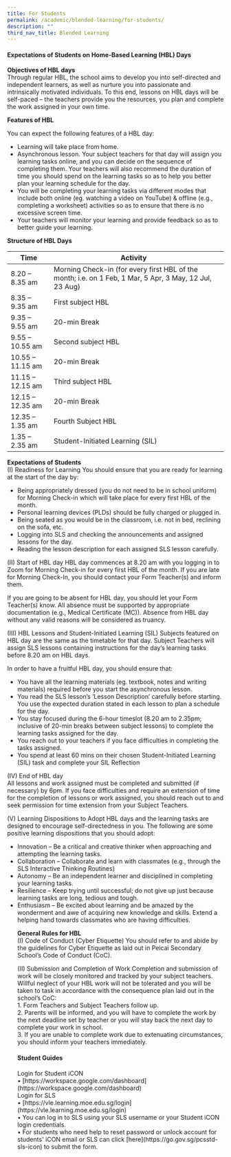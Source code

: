 ```yaml
---
title: For Students
permalink: /academic/blended-learning/for-students/
description: ""
third_nav_title: Blended Learning
---
```

<h4><strong>Expectations of Students on Home-Based Learning (HBL) Days</strong></h4>
<b>Objectives of HBL days</b><br />
Through regular HBL, the school aims to develop you into self-directed and independent learners, as well as nurture you into passionate and intrinsically motivated individuals. To this end, lessons on HBL days will be self-paced – the teachers provide you the resources, you plan and complete the work  assigned in your own time.<br />

<b>Features of HBL</b><br />

You can expect the following features of a HBL day:<br />
<ul>
<li>Learning will take place from home.</li>
<li>Asynchronous lesson. Your subject teachers for that day           will assign you learning tasks online, and you can decide             on the sequence of completing them. Your teachers will             also recommend the duration of time you should spend on         the learning tasks so as to help you better plan your                   learning schedule for the day.</li>
<li>You will be completing your learning tasks via different modes that include both online (eg. watching a video on YouTube) & offline (e.g., completing a worksheet) activities so as to ensure that there is no excessive screen time.</li>
<li>Your teachers will monitor your learning and provide feedback so as to better guide your learning.</li></ul>

<b>Structure of HBL Days</b><br />


| Time | Activity | |
| ----------- | -------- | -------- |
| 8.20 – 8.35 am    | Morning Check-in (for every first HBL of the month; i.e. on 1 Feb, 1 Mar, 5 Apr, 3 May, 12 Jul, 23 Aug)    |     |
8.35 – 9.35 am   | First subject HBL    |     |
9.35 – 9.55 am   | 20-min Break    |     |
9.55 – 10.55 am   | Second subject HBL    |     |
10.55 – 11.15 am   | 20-min Break    |     |
11.15 – 12.15 am    | Third subject HBL    |     |
12.15 – 12.35 am      | 20-min Break    |     |
12.35 – 1.35 am      | Fourth Subject HBL    |     |
1.35 – 2.35 am     | Student-Initiated Learning (SIL)    |     |<br /> 

<b>Expectations of Students</b><br />
	(I)	Readiness for Learning
You should ensure that you are ready for learning at the start of the day by:<br />
<ul>
<li>Being appropriately dressed (you do not need to be in school uniform) for Morning Check-in which will take place for every first HBL of the month.</li> 
	<li>Personal learning devices (PLDs) should be fully charged or plugged in.</li>
	<li>Being seated as you would be in the classroom, i.e. not in bed, reclining on the sofa, etc.</li>
	<li>Logging into SLS and checking the announcements and assigned lessons for the day.</li>
	<li>Reading the lesson description for each assigned SLS lesson carefully.</li></ul>

(II)	Start of HBL day
HBL day commences at 8.20 am with you logging in to Zoom for Morning Check-in for every first HBL of the month. If you are late for Morning Check-In, you should contact your Form Teacher(s) and inform them.<br/>

If you are going to be absent for HBL day, you should let your Form Teacher(s) know. All absence must be supported by appropriate documentation (e.g., Medical Certificate (MC)). Absence from
HBL day without any valid reasons will be considered as truancy.<br/>

(III)	HBL Lessons and Student-Initiated Learning (SIL)
Subjects featured on HBL day are the same as the timetable for that day. Subject Teachers will
assign SLS lessons containing instructions for the day’s learning tasks before 8.20 am on HBL days.<br/>

In order to have a fruitful HBL day, you should ensure that:<br/>
<ul>
<li>You have all the learning materials (eg. textbook, notes and writing materials) required before you start the asynchronous lesson.</li>
<li>You read the SLS lesson’s ‘Lesson Description’ carefully before starting. You use the expected duration stated in each lesson to plan a schedule for the day.</li>
<li>You stay focused during the 6-hour timeslot (8.20 am to 2.35pm; inclusive of 20-min breaks between subject lessons) to complete the learning tasks assigned for the day.</li>
	<li>You reach out to your teachers if you face difficulties in completing the tasks assigned.</li>
<li>You spend at least 60 mins on their chosen Student-Initiated Learning (SIL) task and complete your SIL Reflection</li></ul>

(IV)	End of HBL day<br/>
All lessons and work assigned must be completed and submitted (if necessary) by 6pm. If you face difficulties and require an extension of time for the completion of lessons or work assigned, you should reach out to and seek permission for time extension from your Subject Teachers.<br/>

(V)	Learning Dispositions to Adopt
HBL days and the learning tasks are designed to encourage self-directedness in you. The following are some positive learning dispositions that you should adopt:<br/>
<ul>
<li>Innovation – Be a critical and creative thinker when approaching and attempting the learning tasks. </li>
<li>Collaboration – Collaborate and learn with classmates (e.g., through the SLS Interactive Thinking Routines)</li>
	<li>Autonomy – Be an independent learner and disciplined in completing your learning tasks.</li>
<li>Resilience – Keep trying until successful; do not give up just because learning tasks are long, tedious and tough. </li>
<li>Enthusiasm – Be excited about learning and be amazed by the wonderment and awe of acquiring new knowledge and skills. Extend a helping hand towards classmates who are having difficulties.</li>

<b>General Rules for HBL</b><br />
(I)	Code of Conduct (Cyber Etiquette)
You should refer to and abide by the guidelines for Cyber Etiquette as laid out in Peicai Secondary School’s Code of Conduct (CoC).<br />

(II)	Submission and Completion of Work
Completion and submission of work will be closely monitored and tracked by your subject teachers. Willful neglect of your HBL work will not be tolerated and you will be taken to task in accordance with the consequence plan laid out in the school’s CoC:<br />1.	Form Teachers and Subject Teachers follow up.<br /> 2.	Parents will be informed, and you will have to complete the work by the next deadline set by teacher or you will stay back the next day to complete your work in school.<br /> 3.	If you are unable to complete work due to extenuating circumstances, you should inform your teachers immediately.<br />

<h4><strong><b>Student Guides</b></strong></h4>
Login for Student iCON<br />
•	[https://workspace.google.com/dashboard](https://workspace.google.com/dashboard)<br />
Login for SLS<br />
•	[https://vle.learning.moe.edu.sg/login](https://vle.learning.moe.edu.sg/login)<br /> 
•	You can log in to SLS using your SLS username or your Student iCON login credentials.<br />
•	For students who need help to reset password or unlock account for students' iCON email or SLS can click [here](https://go.gov.sg/pcsstd-sls-icon) to submit the form.<br />